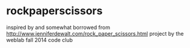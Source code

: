 # rockpaperscissors
inspired by and somewhat borrowed from http://www.jenniferdewalt.com/rock_paper_scissors.html
project by the weblab fall 2014 code club
